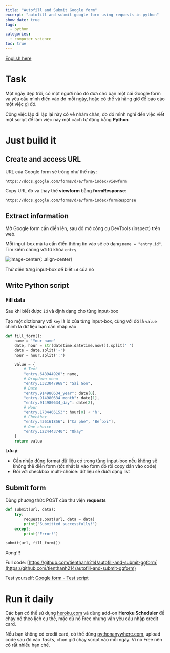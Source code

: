 ```yaml
---
title: "Autofill and Submit Google form"
excerpt: "autofill and submit google form using requests in python"
show_date: true
tags:
  - python
categories:
  - computer science
toc: true
---
```


[English here](https://github.com/tienthanh214/autofill-and-submit-ggform/blob/main/README.md)

# Task
Một ngày đẹp trời, có một người nào đó đưa cho bạn một cái Google form và yêu cầu mình điền vào đó mỗi ngày, hoặc có thể và hằng giờ để báo cáo một việc gì đó.

Công việc lặp đi lặp lại này có vẻ nhàm chán, do đó mình nghĩ đến việc viết một script để làm việc này một cách tự động bằng **Python**

# Just build it
## Create and access URL
URL của Google form sẽ trông như thế này:
```
https://docs.google.com/forms/d/e/form-index/viewform
```
Copy URL đó và thay thế **viewform** bằng **formResponse**:
```
https://docs.google.com/forms/d/e/form-index/formResponse
```

## Extract information

Mở Google form cần điền lên, sau đó mở công cụ DevTools (inspect) trên web.

Mỗi input-box mà ta cần điền thông tin vào sẽ có dạng
```name = "entry.id"```. Tìm kiếm chúng với từ khóa ```entry```

![image-center](/assets/images/post/autofill-ggform-entry.png){: .align-center}

Thử điền từng input-box để biết ```id``` của nó

## Write Python script
### Fill data
Sau khi biết được ```id``` và định dạng cho từng input-box

Tạo một dictionary với ```key``` là id của từng input-box, cùng với đó là ```value``` chính là dữ liệu bạn cần nhập vào

```py
def fill_form():
    name = 'Your name'
    date, hour = str(datetime.datetime.now()).split(' ')
    date = date.split('-')
    hour = hour.split(':')

    value = {
        # Text
        "entry.648944920": name,
        # Dropdown menu
        "entry.1323047968": "Sài Gòn",
        # Date
        "entry.914980634_year": date[0],
        "entry.914980634_month": date[1],
        "entry.914980634_day": date[2],
        # Hour
        "entry.1734465153": hour[0] + 'h',
        # Checkbox 
        "entry.436161856": ["Cà phê", "Bể bơi"],
        # One choice
        "entry.1224443740": "Okay"
    }
    return value
```
**Lưu ý**: 
- Cần nhập đúng format dữ liệu có trong từng input-box nếu không sẽ không thể điền form (tốt nhất là vào form đó rồi copy dán vào code)
- Đối với checkbox multi-choice: dữ liệu sẽ dưới dạng list

## Submit form
Dùng phương thức POST của thư viện **requests**
```python
def submit(url, data):
    try:
        requests.post(url, data = data)
        print("Submitted successfully!")
    except:
        print("Error!")

submit(url, fill_form())
```
Xong!!!

Full code: [https://github.com/tienthanh214/autofill-and-submit-ggform](https://github.com/tienthanh214/autofill-and-submit-ggform)

Test yourself: [Google form - Test script](https://docs.google.com/forms/d/e/1FAIpQLSdwcwvrOeBG200L0tCSUHc1MLebycACWIi3qw0UBK31GE26Yg/viewform)

# Run it daily
Các bạn có thể sử dụng [heroku.com](https://www.heroku.com/) và dùng add-on **Heroku Scheduler** để chạy nó theo lịch cụ thể, mặc dù nó Free nhưng vẫn yêu cầu nhập credit card.

Nếu bạn không có credit card, có thể dùng [pythonanywhere.com](https://www.pythonanywhere.com/), upload code sau đó vào *Tasks*, chọn giờ chạy script vào mỗi ngày. Vì nó Free nên có rất nhiều hạn chế.



